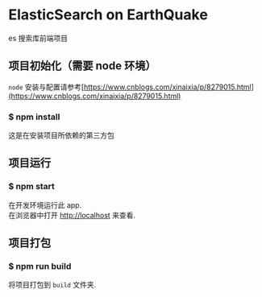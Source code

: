 # ElasticSearch on EarthQuake

es 搜索库前端项目

## 项目初始化（需要 node 环境）

`node` 安装与配置请参考[https://www.cnblogs.com/xinaixia/p/8279015.html](https://www.cnblogs.com/xinaixia/p/8279015.html)

### \$ npm install

这是在安装项目所依赖的第三方包

## 项目运行

### \$ npm start

在开发环境运行此 app.<br>
在浏览器中打开 [http://localhost](http://localhost) 来查看.

## 项目打包

### \$ npm run build

将项目打包到 `build` 文件夹.
